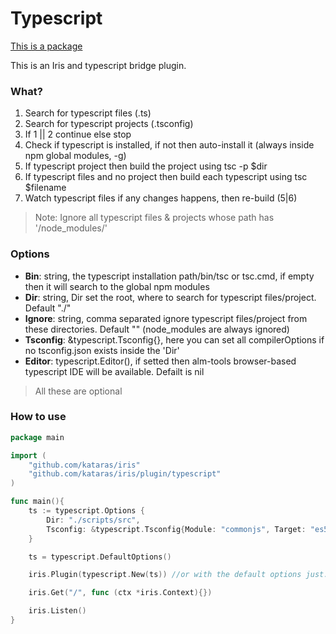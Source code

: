 # Typescript

[This is a package](https://github.com/kataras/iris/tree/development/plugin/typescript)

This is an Iris and typescript bridge plugin.

### What?

1. Search for typescript files (.ts)
2.    Search for typescript projects (.tsconfig)
3.    If 1 || 2 continue else stop
4.    Check if typescript is installed, if not then auto-install it (always inside npm global modules, -g)
5.    If typescript project then build the project using tsc -p $dir
6.    If typescript files and no project then build each typescript using tsc $filename
7.    Watch typescript files if any changes happens, then re-build (5|6)

 >Note: Ignore all typescript files & projects whose path has '/node_modules/'


### Options

 - **Bin**: string, the typescript installation path/bin/tsc or tsc.cmd, if empty then it will search to the global npm modules
 - **Dir**: string, Dir set the root, where to search for typescript files/project. Default "./" 
 - **Ignore**: string, comma separated ignore typescript files/project from these directories. Default "" (node_modules are always ignored) 
 - **Tsconfig**: &typescript.Tsconfig{}, here you can set all compilerOptions if no tsconfig.json exists inside the 'Dir' 
 - **Editor**: typescript.Editor(), if setted then alm-tools browser-based typescript IDE will be available. Defailt is nil
 
 >All these are optional


### How to use

```go
package main

import (
    "github.com/kataras/iris"
    "github.com/kataras/iris/plugin/typescript"
)

func main(){
    ts := typescript.Options {
        Dir: "./scripts/src",
        Tsconfig: &typescript.Tsconfig{Module: "commonjs", Target: "es5"}, // or typescript.DefaultTsconfig()
    }

    ts = typescript.DefaultOptions()

    iris.Plugin(typescript.New(ts)) //or with the default options just: typescript.New()

    iris.Get("/", func (ctx *iris.Context){})

    iris.Listen()
}
```